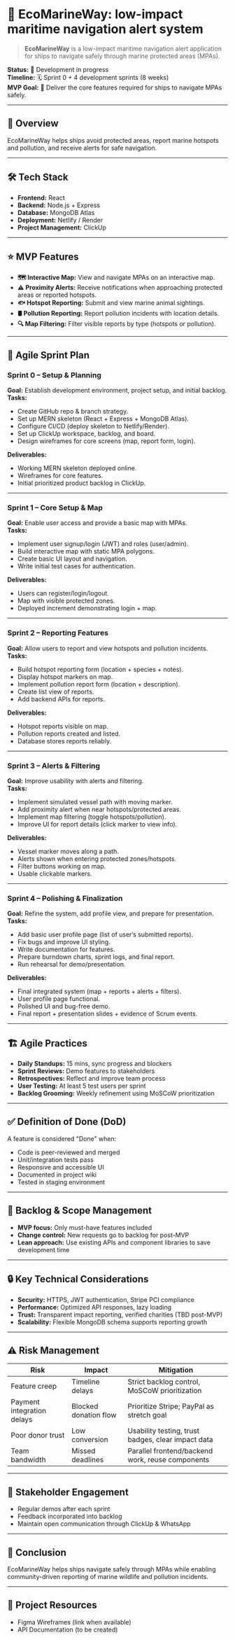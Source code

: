 # 🌊 EcoMarineWay: low-impact maritime navigation alert system

> **EcoMarineWay** is a low-impact maritime navigation alert application for ships to navigate safely through marine protected areas (MPAs).

**Status:** 🚧 Development in progress  
**Timeline:** 🗓️ Sprint 0 + 4 development sprints (8 weeks)  
**MVP Goal:** 🎯 Deliver the core features required for ships to navigate MPAs safely.

---

## 📝 Overview
EcoMarineWay helps ships avoid protected areas, report marine hotspots and pollution, and receive alerts for safe navigation.

---

## 🛠️ Tech Stack
- **Frontend:** React  
- **Backend:** Node.js + Express  
- **Database:** MongoDB Atlas  
- **Deployment:** Netlify / Render  
- **Project Management:** ClickUp  

---

## ⭐ MVP Features
- **🗺️ Interactive Map:** View and navigate MPAs on an interactive map.  
- **⚠️ Proximity Alerts:** Receive notifications when approaching protected areas or reported hotspots.  
- **🐟 Hotspot Reporting:** Submit and view marine animal sightings.  
- **🛢️ Pollution Reporting:** Report pollution incidents with location details.  
- **🔍 Map Filtering:** Filter visible reports by type (hotspots or pollution).  

---

## 🚀 Agile Sprint Plan

### Sprint 0 – Setup & Planning
**Goal:** Establish development environment, project setup, and initial backlog.  
**Tasks:**
- Create GitHub repo & branch strategy.  
- Set up MERN skeleton (React + Express + MongoDB Atlas).  
- Configure CI/CD (deploy skeleton to Netlify/Render).  
- Set up ClickUp workspace, backlog, and board.  
- Design wireframes for core screens (map, report form, login).  

**Deliverables:**
- Working MERN skeleton deployed online.  
- Wireframes for core features.  
- Initial prioritized product backlog in ClickUp.  

---

### Sprint 1 – Core Setup & Map
**Goal:** Enable user access and provide a basic map with MPAs.  
**Tasks:**
- Implement user signup/login (JWT) and roles (user/admin).  
- Build interactive map with static MPA polygons.  
- Create basic UI layout and navigation.  
- Write initial test cases for authentication.  

**Deliverables:**
- Users can register/login/logout.  
- Map with visible protected zones.  
- Deployed increment demonstrating login + map.  

---

### Sprint 2 – Reporting Features
**Goal:** Allow users to report and view hotspots and pollution incidents.  
**Tasks:**
- Build hotspot reporting form (location + species + notes).  
- Display hotspot markers on map.  
- Implement pollution report form (location + description).  
- Create list view of reports.  
- Add backend APIs for reports.  

**Deliverables:**
- Hotspot reports visible on map.  
- Pollution reports created and listed.  
- Database stores reports reliably.  

---

### Sprint 3 – Alerts & Filtering
**Goal:** Improve usability with alerts and filtering.  
**Tasks:**
- Implement simulated vessel path with moving marker.  
- Add proximity alert when near hotspots/protected areas.  
- Implement map filtering (toggle hotspots/pollution).  
- Improve UI for report details (click marker to view info).  

**Deliverables:**
- Vessel marker moves along a path.  
- Alerts shown when entering protected zones/hotspots.  
- Filter buttons working on map.  
- Usable clickable markers.  

---

### Sprint 4 – Polishing & Finalization
**Goal:** Refine the system, add profile view, and prepare for presentation.  
**Tasks:**
- Add basic user profile page (list of user’s submitted reports).  
- Fix bugs and improve UI styling.  
- Write documentation for features.  
- Prepare burndown charts, sprint logs, and final report.  
- Run rehearsal for demo/presentation.  

**Deliverables:**
- Final integrated system (map + reports + alerts + filters).  
- User profile page functional.  
- Polished UI and bug-free demo.  
- Final report + presentation slides + evidence of Scrum events.  

---

## 🏗️ Agile Practices
- **Daily Standups:** 15 mins, sync progress and blockers  
- **Sprint Reviews:** Demo features to stakeholders  
- **Retrospectives:** Reflect and improve team process  
- **User Testing:** At least 5 test users per sprint  
- **Backlog Grooming:** Weekly refinement using MoSCoW prioritization  

---

## ✅ Definition of Done (DoD)
A feature is considered "Done" when:
- Code is peer-reviewed and merged  
- Unit/integration tests pass  
- Responsive and accessible UI  
- Documented in project wiki  
- Tested in staging environment  

---

## 📌 Backlog & Scope Management
- **MVP focus:** Only must-have features included  
- **Change control:** New requests go to backlog for post-MVP  
- **Lean approach:** Use existing APIs and component libraries to save development time  

---

## 🔒 Key Technical Considerations
- **Security:** HTTPS, JWT authentication, Stripe PCI compliance  
- **Performance:** Optimized API responses, lazy loading  
- **Trust:** Transparent impact reporting, verified charities (TBD post-MVP)  
- **Scalability:** Flexible MongoDB schema supports reporting growth  

---

## ⚠️ Risk Management

| Risk | Impact | Mitigation |
|------|--------|------------|
| Feature creep | Timeline delays | Strict backlog control, MoSCoW prioritization |
| Payment integration delays | Blocked donation flow | Prioritize Stripe; PayPal as stretch goal |
| Poor donor trust | Low conversion | Usability testing, trust badges, clear impact data |
| Team bandwidth | Missed deadlines | Parallel frontend/backend work, reuse components |

---

## 🤝 Stakeholder Engagement
- Regular demos after each sprint  
- Feedback incorporated into backlog  
- Maintain open communication through ClickUp & WhatsApp  

---

## 🎯 Conclusion
EcoMarineWay helps ships navigate safely through MPAs while enabling community-driven reporting of marine wildlife and pollution incidents.  

---

## 📂 Project Resources
- Figma Wireframes (link when available)  
- API Documentation (to be created)
